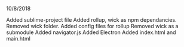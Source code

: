10/8/2018

Added sublime-project file
Added rollup, wick as npm dependancies.
Removed wick folder.
Added config files for rollup
Removed wick as a submodule
Added navigator.js
Added Electron
Added index.html and main.html